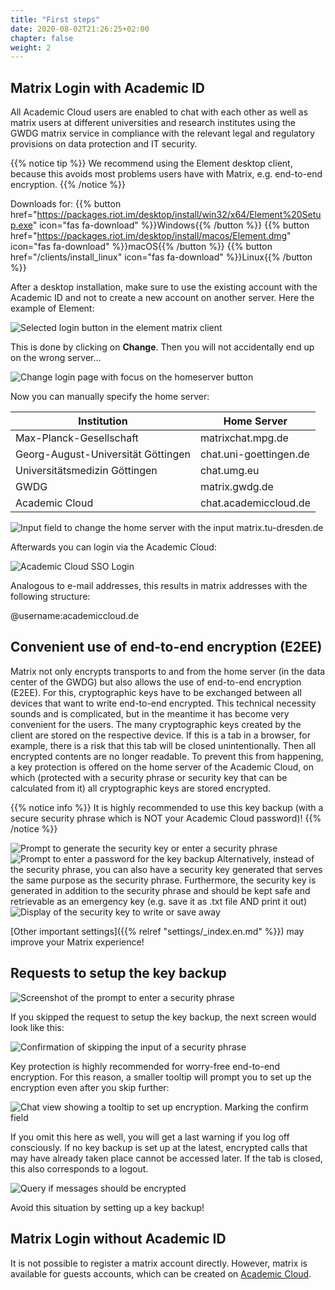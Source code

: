 ```yaml
---
title: "First steps"
date: 2020-08-02T21:26:25+02:00
chapter: false
weight: 2
---
```


## Matrix Login with Academic ID ##

All Academic Cloud users are enabled to chat with each other as well as matrix users at different universities and research institutes using  the GWDG matrix service in compliance with the relevant legal and regulatory provisions on data protection and IT security. 

{{% notice tip %}}
We recommend using the Element desktop client, because this avoids most problems users have with Matrix, e.g. end-to-end encryption.
{{% /notice %}}

Downloads for: {{% button href="https://packages.riot.im/desktop/install/win32/x64/Element%20Setup.exe" icon="fas fa-download" %}}Windows{{% /button %}} {{% button href="https://packages.riot.im/desktop/install/macos/Element.dmg" icon="fas fa-download" %}}macOS{{% /button %}} {{% button href="/clients/install_linux" icon="fas fa-download" %}}Linux{{% /button %}}

After a desktop installation, make sure to use the existing account with the Academic ID and not to create a new account on another server. Here the example of Element:

![Selected login button in the element matrix client](/images/01_Login_en.png)

This is done by clicking on **Change**. Then you will not accidentally end up on the wrong server...

![Change login page with focus on the homeserver button](/images/02_Change-Homeserver_en.png)

Now you can manually specify the home server:

| Institution | Home Server |
|---|---|
| Max-Planck-Gesellschaft | matrixchat.mpg.de |
| Georg-August-Universität Göttingen | chat.uni-goettingen.de |
| Universitätsmedizin Göttingen  | chat.umg.eu |
| GWDG | matrix.gwdg.de |
| Academic Cloud | chat.academiccloud.de |

![Input field to change the home server with the input matrix.tu-dresden.de](/images/03_Set-Homeserver_en.png)

Afterwards you can login via the Academic Cloud:

![Academic Cloud SSO Login](/images/03_Browser_Academic_Cloud_SSO_de.png)

Analogous to e-mail addresses, this results in matrix addresses with the following structure:

@username:academiccloud.de

## Convenient use of end-to-end encryption (E2EE)

Matrix not only encrypts transports to and from the home server (in the data center of the GWDG) but also allows the use of end-to-end encryption (E2EE). For this, cryptographic keys have to be exchanged between all devices that want to write end-to-end encrypted. This technical necessity sounds and is complicated, but in the meantime it has become very convenient for the users. The many cryptographic keys created by the client are stored on the respective device. If this is a tab in a browser, for example, there is a risk that this tab will be closed unintentionally. Then all encrypted contents are no longer readable. To prevent this from happening, a key protection is offered on the home server of the Academic Cloud, on which (protected with a security phrase or security key that can be calculated from it) all cryptographic keys are stored encrypted. 
   
{{% notice info %}}
It is highly recommended to use this key backup (with a secure security phrase which is NOT your Academic Cloud password)!
{{% /notice %}}
   
![Prompt to generate the security key or enter a security phrase](/images/11_Setup-Key_en.png)
![Prompt to enter a password for the key backup](/images/12_Enter-Key_en.png)
Alternatively, instead of the security phrase, you can also have a security key generated that serves the same purpose as the security phrase. Furthermore, the security key is generated in addition to the security phrase and should be kept safe and retrievable as an emergency key (e.g. save it as .txt file AND print it out) 
![Display of the security key to write or save away](/images/13_Present-Key_en.png) 

[Other important settings]({{% relref "settings/_index.en.md" %}}) may improve your Matrix experience!


## Requests to setup the key backup

![Screenshot of the prompt to enter a security phrase](/images/01_Restore-Session_en.png)

If you skipped the request to setup the key backup, the next screen would look like this:

![Confirmation of skipping the input of a security phrase](/images/03_Cancel-Restore_en.png)

Key protection is highly recommended for worry-free end-to-end encryption. For this reason, a smaller tooltip will prompt you to set up the encryption even after you skip further:
   
![Chat view showing a tooltip to set up encryption. Marking the confirm field](/images/04_Notification_en.png)

If you omit this here as well, you will get a last warning if you log off consciously. If no key backup is set up at the latest, encrypted calls that may have already taken place cannot be accessed later. If the tab is closed, this also corresponds to a logout.
   
![Query if messages should be encrypted](/images/05_Logout-Notify_en.png)

Avoid this situation by setting up a key backup!

## Matrix Login without Academic ID
It is not possible to register a matrix account directly. However, matrix is available for guests accounts, which can be created on [Academic Cloud](https://academiccloud.de).

